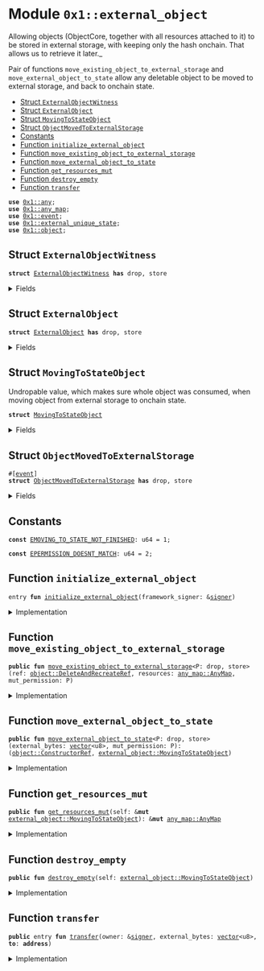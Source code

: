 
<a id="0x1_external_object"></a>

# Module `0x1::external_object`

Allowing objects (ObjectCore, together with all resources attached to it) to be stored
in external storage, with keeping only the hash onchain. That allows us to retrieve it later._

Pair of functions <code>move_existing_object_to_external_storage</code> and <code>move_external_object_to_state</code>
allow any deletable object to be moved to external storage, and back to onchain state.


-  [Struct `ExternalObjectWitness`](#0x1_external_object_ExternalObjectWitness)
-  [Struct `ExternalObject`](#0x1_external_object_ExternalObject)
-  [Struct `MovingToStateObject`](#0x1_external_object_MovingToStateObject)
-  [Struct `ObjectMovedToExternalStorage`](#0x1_external_object_ObjectMovedToExternalStorage)
-  [Constants](#@Constants_0)
-  [Function `initialize_external_object`](#0x1_external_object_initialize_external_object)
-  [Function `move_existing_object_to_external_storage`](#0x1_external_object_move_existing_object_to_external_storage)
-  [Function `move_external_object_to_state`](#0x1_external_object_move_external_object_to_state)
-  [Function `get_resources_mut`](#0x1_external_object_get_resources_mut)
-  [Function `destroy_empty`](#0x1_external_object_destroy_empty)
-  [Function `transfer`](#0x1_external_object_transfer)


<pre><code><b>use</b> <a href="../../aptos-stdlib/doc/any.md#0x1_any">0x1::any</a>;
<b>use</b> <a href="any_map.md#0x1_any_map">0x1::any_map</a>;
<b>use</b> <a href="event.md#0x1_event">0x1::event</a>;
<b>use</b> <a href="external_unique_state.md#0x1_external_unique_state">0x1::external_unique_state</a>;
<b>use</b> <a href="object.md#0x1_object">0x1::object</a>;
</code></pre>



<a id="0x1_external_object_ExternalObjectWitness"></a>

## Struct `ExternalObjectWitness`



<pre><code><b>struct</b> <a href="external_object.md#0x1_external_object_ExternalObjectWitness">ExternalObjectWitness</a> <b>has</b> drop, store
</code></pre>



<details>
<summary>Fields</summary>


<dl>
<dt>
<code>dummy_field: bool</code>
</dt>
<dd>

</dd>
</dl>


</details>

<a id="0x1_external_object_ExternalObject"></a>

## Struct `ExternalObject`



<pre><code><b>struct</b> <a href="external_object.md#0x1_external_object_ExternalObject">ExternalObject</a> <b>has</b> drop, store
</code></pre>



<details>
<summary>Fields</summary>


<dl>
<dt>
<code>object_ref: <a href="object.md#0x1_object_CreateAtAddressRef">object::CreateAtAddressRef</a></code>
</dt>
<dd>
 Object address used when object is uncompressed
</dd>
<dt>
<code>resources: <a href="any_map.md#0x1_any_map_AnyMap">any_map::AnyMap</a></code>
</dt>
<dd>

</dd>
<dt>
<code>mut_permission: <a href="../../aptos-stdlib/doc/any.md#0x1_any_Any">any::Any</a></code>
</dt>
<dd>

</dd>
</dl>


</details>

<a id="0x1_external_object_MovingToStateObject"></a>

## Struct `MovingToStateObject`

Undropable value, which makes sure whole object was consumed,
when moving object from external storage to onchain state.


<pre><code><b>struct</b> <a href="external_object.md#0x1_external_object_MovingToStateObject">MovingToStateObject</a>
</code></pre>



<details>
<summary>Fields</summary>


<dl>
<dt>
<code>resources: <a href="any_map.md#0x1_any_map_AnyMap">any_map::AnyMap</a></code>
</dt>
<dd>

</dd>
</dl>


</details>

<a id="0x1_external_object_ObjectMovedToExternalStorage"></a>

## Struct `ObjectMovedToExternalStorage`



<pre><code>#[<a href="event.md#0x1_event">event</a>]
<b>struct</b> <a href="external_object.md#0x1_external_object_ObjectMovedToExternalStorage">ObjectMovedToExternalStorage</a> <b>has</b> drop, store
</code></pre>



<details>
<summary>Fields</summary>


<dl>
<dt>
<code>object_addr: <b>address</b></code>
</dt>
<dd>

</dd>
<dt>
<code><a href="../../aptos-stdlib/../move-stdlib/doc/hash.md#0x1_hash">hash</a>: u256</code>
</dt>
<dd>

</dd>
</dl>


</details>

<a id="@Constants_0"></a>

## Constants


<a id="0x1_external_object_EMOVING_TO_STATE_NOT_FINISHED"></a>



<pre><code><b>const</b> <a href="external_object.md#0x1_external_object_EMOVING_TO_STATE_NOT_FINISHED">EMOVING_TO_STATE_NOT_FINISHED</a>: u64 = 1;
</code></pre>



<a id="0x1_external_object_EPERMISSION_DOESNT_MATCH"></a>



<pre><code><b>const</b> <a href="external_object.md#0x1_external_object_EPERMISSION_DOESNT_MATCH">EPERMISSION_DOESNT_MATCH</a>: u64 = 2;
</code></pre>



<a id="0x1_external_object_initialize_external_object"></a>

## Function `initialize_external_object`



<pre><code>entry <b>fun</b> <a href="external_object.md#0x1_external_object_initialize_external_object">initialize_external_object</a>(framework_signer: &<a href="../../aptos-stdlib/../move-stdlib/doc/signer.md#0x1_signer">signer</a>)
</code></pre>



<details>
<summary>Implementation</summary>


<pre><code>entry <b>fun</b> <a href="external_object.md#0x1_external_object_initialize_external_object">initialize_external_object</a>(framework_signer: &<a href="../../aptos-stdlib/../move-stdlib/doc/signer.md#0x1_signer">signer</a>) {
    <a href="external_unique_state.md#0x1_external_unique_state_enable_external_storage_for_type">external_unique_state::enable_external_storage_for_type</a>&lt;<a href="external_object.md#0x1_external_object_ExternalObject">ExternalObject</a>, <a href="external_object.md#0x1_external_object_ExternalObjectWitness">ExternalObjectWitness</a>&gt;(framework_signer, <a href="external_object.md#0x1_external_object_ExternalObjectWitness">ExternalObjectWitness</a> {});
}
</code></pre>



</details>

<a id="0x1_external_object_move_existing_object_to_external_storage"></a>

## Function `move_existing_object_to_external_storage`



<pre><code><b>public</b> <b>fun</b> <a href="external_object.md#0x1_external_object_move_existing_object_to_external_storage">move_existing_object_to_external_storage</a>&lt;P: drop, store&gt;(ref: <a href="object.md#0x1_object_DeleteAndRecreateRef">object::DeleteAndRecreateRef</a>, resources: <a href="any_map.md#0x1_any_map_AnyMap">any_map::AnyMap</a>, mut_permission: P)
</code></pre>



<details>
<summary>Implementation</summary>


<pre><code><b>public</b> <b>fun</b> <a href="external_object.md#0x1_external_object_move_existing_object_to_external_storage">move_existing_object_to_external_storage</a>&lt;P: drop + store&gt;(ref: DeleteAndRecreateRef, resources: AnyMap, mut_permission: P) {
    <b>let</b> object_addr = ref.address_from_delete_and_recreate_ref();
    <b>let</b> object_ref = <a href="object.md#0x1_object_delete_and_can_recreate">object::delete_and_can_recreate</a>(ref);

    <b>let</b> compressed_object = <a href="external_object.md#0x1_external_object_ExternalObject">ExternalObject</a> {
        object_ref,
        resources,
        mut_permission: <a href="../../aptos-stdlib/doc/any.md#0x1_any_pack">any::pack</a>(mut_permission),
    };

    <b>let</b> <a href="../../aptos-stdlib/../move-stdlib/doc/hash.md#0x1_hash">hash</a> = <a href="external_unique_state.md#0x1_external_unique_state_move_to_external_storage">external_unique_state::move_to_external_storage</a>(compressed_object, &<a href="external_object.md#0x1_external_object_ExternalObjectWitness">ExternalObjectWitness</a> {});

    <a href="event.md#0x1_event_emit">event::emit</a>(<a href="external_object.md#0x1_external_object_ObjectMovedToExternalStorage">ObjectMovedToExternalStorage</a> {
        object_addr,
        <a href="../../aptos-stdlib/../move-stdlib/doc/hash.md#0x1_hash">hash</a>,
    });
}
</code></pre>



</details>

<a id="0x1_external_object_move_external_object_to_state"></a>

## Function `move_external_object_to_state`



<pre><code><b>public</b> <b>fun</b> <a href="external_object.md#0x1_external_object_move_external_object_to_state">move_external_object_to_state</a>&lt;P: drop, store&gt;(external_bytes: <a href="../../aptos-stdlib/../move-stdlib/doc/vector.md#0x1_vector">vector</a>&lt;u8&gt;, mut_permission: P): (<a href="object.md#0x1_object_ConstructorRef">object::ConstructorRef</a>, <a href="external_object.md#0x1_external_object_MovingToStateObject">external_object::MovingToStateObject</a>)
</code></pre>



<details>
<summary>Implementation</summary>


<pre><code><b>public</b> <b>fun</b> <a href="external_object.md#0x1_external_object_move_external_object_to_state">move_external_object_to_state</a>&lt;P: drop + store&gt;(external_bytes: <a href="../../aptos-stdlib/../move-stdlib/doc/vector.md#0x1_vector">vector</a>&lt;u8&gt;, mut_permission: P): (ConstructorRef, <a href="external_object.md#0x1_external_object_MovingToStateObject">MovingToStateObject</a>) {
    <b>let</b> <a href="external_object.md#0x1_external_object_ExternalObject">ExternalObject</a> {
        object_ref,
        resources,
        mut_permission: external_mut_perm,
    } = <a href="external_unique_state.md#0x1_external_unique_state_move_from_external_storage">external_unique_state::move_from_external_storage</a>&lt;<a href="external_object.md#0x1_external_object_ExternalObject">ExternalObject</a>, <a href="external_object.md#0x1_external_object_ExternalObjectWitness">ExternalObjectWitness</a>&gt;(external_bytes, &<a href="external_object.md#0x1_external_object_ExternalObjectWitness">ExternalObjectWitness</a> {});
    <b>assert</b>!(mut_permission == external_mut_perm.unpack(), <a href="external_object.md#0x1_external_object_EPERMISSION_DOESNT_MATCH">EPERMISSION_DOESNT_MATCH</a>);

    <b>let</b> constructor_ref = <a href="object.md#0x1_object_create_object_at_address_from_ref">object::create_object_at_address_from_ref</a>(object_ref);

    (constructor_ref, <a href="external_object.md#0x1_external_object_MovingToStateObject">MovingToStateObject</a> {
        resources: resources,
    })
}
</code></pre>



</details>

<a id="0x1_external_object_get_resources_mut"></a>

## Function `get_resources_mut`



<pre><code><b>public</b> <b>fun</b> <a href="external_object.md#0x1_external_object_get_resources_mut">get_resources_mut</a>(self: &<b>mut</b> <a href="external_object.md#0x1_external_object_MovingToStateObject">external_object::MovingToStateObject</a>): &<b>mut</b> <a href="any_map.md#0x1_any_map_AnyMap">any_map::AnyMap</a>
</code></pre>



<details>
<summary>Implementation</summary>


<pre><code><b>public</b> <b>fun</b> <a href="external_object.md#0x1_external_object_get_resources_mut">get_resources_mut</a>(self: &<b>mut</b> <a href="external_object.md#0x1_external_object_MovingToStateObject">MovingToStateObject</a>): &<b>mut</b> AnyMap {
    &<b>mut</b> self.resources
}
</code></pre>



</details>

<a id="0x1_external_object_destroy_empty"></a>

## Function `destroy_empty`



<pre><code><b>public</b> <b>fun</b> <a href="external_object.md#0x1_external_object_destroy_empty">destroy_empty</a>(self: <a href="external_object.md#0x1_external_object_MovingToStateObject">external_object::MovingToStateObject</a>)
</code></pre>



<details>
<summary>Implementation</summary>


<pre><code><b>public</b> <b>fun</b> <a href="external_object.md#0x1_external_object_destroy_empty">destroy_empty</a>(self: <a href="external_object.md#0x1_external_object_MovingToStateObject">MovingToStateObject</a>) {
    <b>assert</b>!(<a href="any_map.md#0x1_any_map_length">any_map::length</a>(&self.resources) == 0, <a href="external_object.md#0x1_external_object_EMOVING_TO_STATE_NOT_FINISHED">EMOVING_TO_STATE_NOT_FINISHED</a>);
    <b>let</b> <a href="external_object.md#0x1_external_object_MovingToStateObject">MovingToStateObject</a> {
        resources: _
    } = self;
}
</code></pre>



</details>

<a id="0x1_external_object_transfer"></a>

## Function `transfer`



<pre><code><b>public</b> entry <b>fun</b> <a href="external_object.md#0x1_external_object_transfer">transfer</a>(owner: &<a href="../../aptos-stdlib/../move-stdlib/doc/signer.md#0x1_signer">signer</a>, external_bytes: <a href="../../aptos-stdlib/../move-stdlib/doc/vector.md#0x1_vector">vector</a>&lt;u8&gt;, <b>to</b>: <b>address</b>)
</code></pre>



<details>
<summary>Implementation</summary>


<pre><code><b>public</b> entry <b>fun</b> <a href="external_object.md#0x1_external_object_transfer">transfer</a>(owner: &<a href="../../aptos-stdlib/../move-stdlib/doc/signer.md#0x1_signer">signer</a>, external_bytes: <a href="../../aptos-stdlib/../move-stdlib/doc/vector.md#0x1_vector">vector</a>&lt;u8&gt;, <b>to</b>: <b>address</b>) {
    <b>let</b> <a href="external_object.md#0x1_external_object_ExternalObject">ExternalObject</a> {
        object_ref,
        resources,
        mut_permission,
    } = <a href="external_unique_state.md#0x1_external_unique_state_move_from_external_storage">external_unique_state::move_from_external_storage</a>&lt;<a href="external_object.md#0x1_external_object_ExternalObject">ExternalObject</a>, <a href="external_object.md#0x1_external_object_ExternalObjectWitness">ExternalObjectWitness</a>&gt;(external_bytes, &<a href="external_object.md#0x1_external_object_ExternalObjectWitness">ExternalObjectWitness</a> {});

    <b>let</b> constructor_ref = <a href="object.md#0x1_object_create_object_at_address_from_ref">object::create_object_at_address_from_ref</a>(object_ref);

    <a href="object.md#0x1_object_transfer">object::transfer</a>&lt;ObjectCore&gt;(owner, constructor_ref.object_from_constructor_ref(), <b>to</b>);

    <b>let</b> object_ref = <a href="object.md#0x1_object_delete_and_can_recreate">object::delete_and_can_recreate</a>(constructor_ref.generate_delete_and_recreate_ref());
    <b>let</b> compressed_object = <a href="external_object.md#0x1_external_object_ExternalObject">ExternalObject</a> {
        object_ref,
        resources,
        mut_permission,
    };

    <a href="external_unique_state.md#0x1_external_unique_state_move_to_external_storage">external_unique_state::move_to_external_storage</a>(compressed_object, &<a href="external_object.md#0x1_external_object_ExternalObjectWitness">ExternalObjectWitness</a> {});
}
</code></pre>



</details>


[move-book]: https://aptos.dev/move/book/SUMMARY
